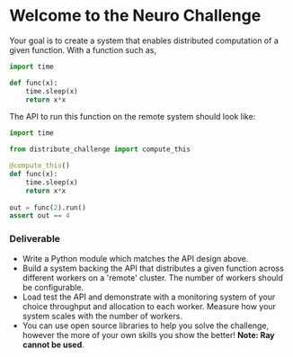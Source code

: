 # Welcome to the Neuro Challenge

Your goal is to create a system that enables distributed computation of a given function.
With a function such as,

```python
import time

def func(x):
    time.sleep(x)
    return x*x
```

The API to run this function on the remote system should look like:

```python
import time

from distribute_challenge import compute_this

@compute_this()
def func(x):
    time.sleep(x)
    return x*x
    
out = func(2).run()
assert out == 4
```

### Deliverable
- Write a Python module which matches the API design above.
- Build a system backing the API that distributes a given function across different workers on a 'remote' cluster. The number of workers should be configurable.
- Load test the API and demonstrate with a monitoring system of your choice throughput and allocation to each worker. Measure how your system scales with the number of workers.
- You can use open source libraries to help you solve the challenge, however the more of your own skills you show the better! **Note: Ray cannot be used**.

